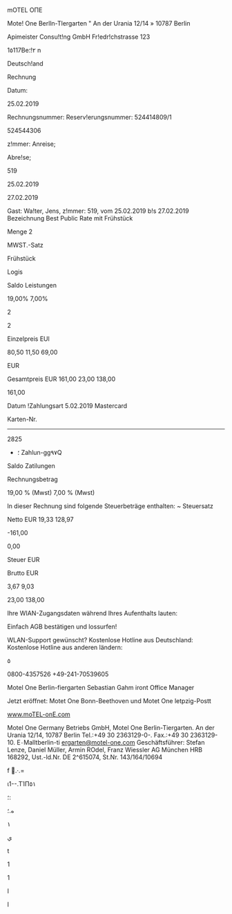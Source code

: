 mOTEL ОПЕ

Mote! One Berlln-Tlergarten " An  der Urania  12/14  » 10787  Berlin

Apimeister Consu!t!ng  GmbH
Fr!edr!chstrasse  123

1٥117Be٢!؛ n

Deutsch!and

Rechnung

Datum:

25.02.2019

Rechnungsnummer:
Reserv!erungsnummer:  524414809/1

524544306

z!mmer:
Anreise;

Abre!se;

519

25.02.2019

27.02.2019

Gast:  Wa!ter,  Jens,  z!mmer:  519,  vom  25.02.2019  b!s  27.02.2019
Bezeichnung
Best  Public  Rate  mit  Frühstück

Menge
2

MWST.-Satz

Frühstück

Logis

Saldo  Leistungen

19,00%
7,00%

2

2

Einzelpreis  EUl

80,50
11,50
69,00

EUR

Gesamtpreis  EUR
161,00
23,00
138,00

161,00

Datum
!Zahlungsart
5.02.2019  Mastercard

Karten-Nr.

************

2825

- ؛
Zahlun-gg٩٧Q

Saldo Zatilungen

Rechnungsbetrag

19,00  %  (Mwst)
7,00  %  (Mwst)

ln  dieser Rechnung sind folgende  Steuerbeträge enthalten:
~
Steuersatz

Netto EUR
19,33
128,97

-161,00

0,00

Steuer  EUR

Brutto  EUR

3,67
9,03

23,00
138,00

Ihre  WIAN-Zugangsdaten während  Ihres Aufenthalts  lauten:

Einfach AGB
bestätigen  und
lossurfen!

WLAN-Support gewünscht?
Kostenlose  Hotline  aus  Deutschland:
Kostenlose  Hotline  aus  anderen  ländern:

٥

0800-4357526
+49-241-70539605

Motel  One  Berlin-fiergarten
Sebastian  Gahm
iront Office  Manager

Jetzt eröffnet:
Motet  One  Bonn-Beethoven
und Motet One  letpzig-Postt

www.moTEL-onE.com

Motel  One Germany  Betriebs  GmbH,  Motel  One Berlin-Tiergarten. An  der Urania  12/14,  10787  Berlin
Tel.:+49 30 2363129-0-.  Fax.:+49 30  2363129-10.  E٠Malltberlin-ti ergarten@motel-one.com
Geschäftsführer:  Stefan  Lenze,  Daniel  Müller, Armin  ROdel,  Franz Wiessler
AG München  HRB  168292,  Ust.-ld.Nr.  DE  2^615074, St.Nr.  143/164/10694

f
.·.=

ι1--.ΤΊΠ٥١

؛:

 ه.؛

١

ي

t

1

1

ا

I

